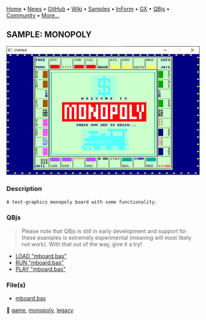 [Home](https://qb64.com) • [News](../../news.md) • [GitHub](https://github.com/QB64Official/qb64) • [Wiki](wiki.md) • [Samples](../../samples.md) • [InForm](../../inform.md) • [GX](../../gx.md) • [QBjs](../../qbjs.md) • [Community](../../community.md) • [More...](../../more.md)

## SAMPLE: MONOPOLY

![screenshot.png](img/screenshot.png)

### Description

```text
A text-graphics monopoly board with some functionality.
```

### QBjs

> Please note that QBjs is still in early development and support for these examples is extremely experimental (meaning will most likely not work). With that out of the way, give it a try!

* [LOAD "mboard.bas"](https://qbjs.org/index.html?src=https://qb64.com/samples/monopoly/src/mboard.bas)
* [RUN "mboard.bas"](https://qbjs.org/index.html?mode=auto&src=https://qb64.com/samples/monopoly/src/mboard.bas)
* [PLAY "mboard.bas"](https://qbjs.org/index.html?mode=play&src=https://qb64.com/samples/monopoly/src/mboard.bas)

### File(s)

* [mboard.bas](src/mboard.bas)

🔗 [game](../game.md), [monopoly](../monopoly.md), [legacy](../legacy.md)
